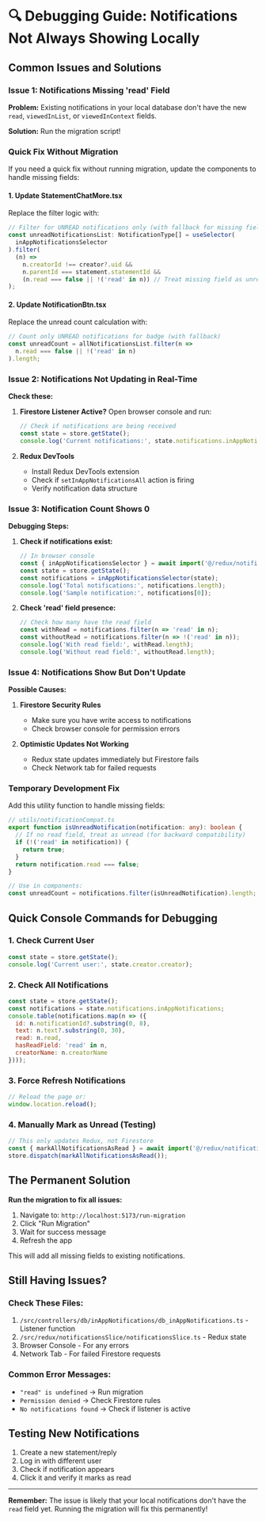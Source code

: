 # 🔍 Debugging Guide: Notifications Not Always Showing Locally

## Common Issues and Solutions

### Issue 1: Notifications Missing 'read' Field
**Problem:** Existing notifications in your local database don't have the new `read`, `viewedInList`, or `viewedInContext` fields.

**Solution:** Run the migration script!

### Quick Fix Without Migration

If you need a quick fix without running migration, update the components to handle missing fields:

#### 1. Update StatementChatMore.tsx

Replace the filter logic with:
```typescript
// Filter for UNREAD notifications only (with fallback for missing field)
const unreadNotificationsList: NotificationType[] = useSelector(
  inAppNotificationsSelector
).filter(
  (n) =>
    n.creatorId !== creator?.uid && 
    n.parentId === statement.statementId &&
    (n.read === false || !('read' in n)) // Treat missing field as unread
);
```

#### 2. Update NotificationBtn.tsx

Replace the unread count calculation with:
```typescript
// Count only UNREAD notifications for badge (with fallback)
const unreadCount = allNotificationsList.filter(n => 
  n.read === false || !('read' in n)
).length;
```

### Issue 2: Notifications Not Updating in Real-Time

**Check these:**

1. **Firestore Listener Active?**
   Open browser console and run:
   ```javascript
   // Check if notifications are being received
   const state = store.getState();
   console.log('Current notifications:', state.notifications.inAppNotifications);
   ```

2. **Redux DevTools**
   - Install Redux DevTools extension
   - Check if `setInAppNotificationsAll` action is firing
   - Verify notification data structure

### Issue 3: Notification Count Shows 0

**Debugging Steps:**

1. **Check if notifications exist:**
   ```javascript
   // In browser console
   const { inAppNotificationsSelector } = await import('@/redux/notificationsSlice/notificationsSlice');
   const state = store.getState();
   const notifications = inAppNotificationsSelector(state);
   console.log('Total notifications:', notifications.length);
   console.log('Sample notification:', notifications[0]);
   ```

2. **Check 'read' field presence:**
   ```javascript
   // Check how many have the read field
   const withRead = notifications.filter(n => 'read' in n);
   const withoutRead = notifications.filter(n => !('read' in n));
   console.log('With read field:', withRead.length);
   console.log('Without read field:', withoutRead.length);
   ```

### Issue 4: Notifications Show But Don't Update

**Possible Causes:**

1. **Firestore Security Rules**
   - Make sure you have write access to notifications
   - Check browser console for permission errors

2. **Optimistic Updates Not Working**
   - Redux state updates immediately but Firestore fails
   - Check Network tab for failed requests

### Temporary Development Fix

Add this utility function to handle missing fields:

```typescript
// utils/notificationCompat.ts
export function isUnreadNotification(notification: any): boolean {
  // If no read field, treat as unread (for backward compatibility)
  if (!('read' in notification)) {
    return true;
  }
  return notification.read === false;
}

// Use in components:
const unreadCount = notifications.filter(isUnreadNotification).length;
```

## Quick Console Commands for Debugging

### 1. Check Current User
```javascript
const state = store.getState();
console.log('Current user:', state.creator.creator);
```

### 2. Check All Notifications
```javascript
const state = store.getState();
const notifications = state.notifications.inAppNotifications;
console.table(notifications.map(n => ({
  id: n.notificationId?.substring(0, 8),
  text: n.text?.substring(0, 30),
  read: n.read,
  hasReadField: 'read' in n,
  creatorName: n.creatorName
})));
```

### 3. Force Refresh Notifications
```javascript
// Reload the page or:
window.location.reload();
```

### 4. Manually Mark as Unread (Testing)
```javascript
// This only updates Redux, not Firestore
const { markAllNotificationsAsRead } = await import('@/redux/notificationsSlice/notificationsSlice');
store.dispatch(markAllNotificationsAsRead());
```

## The Permanent Solution

**Run the migration to fix all issues:**

1. Navigate to: `http://localhost:5173/run-migration`
2. Click "Run Migration"
3. Wait for success message
4. Refresh the app

This will add all missing fields to existing notifications.

## Still Having Issues?

### Check These Files:
1. `/src/controllers/db/inAppNotifications/db_inAppNotifications.ts` - Listener function
2. `/src/redux/notificationsSlice/notificationsSlice.ts` - Redux state
3. Browser Console - For any errors
4. Network Tab - For failed Firestore requests

### Common Error Messages:
- `"read" is undefined` → Run migration
- `Permission denied` → Check Firestore rules
- `No notifications found` → Check if listener is active

## Testing New Notifications

1. Create a new statement/reply
2. Log in with different user
3. Check if notification appears
4. Click it and verify it marks as read

---

**Remember:** The issue is likely that your local notifications don't have the `read` field yet. Running the migration will fix this permanently!